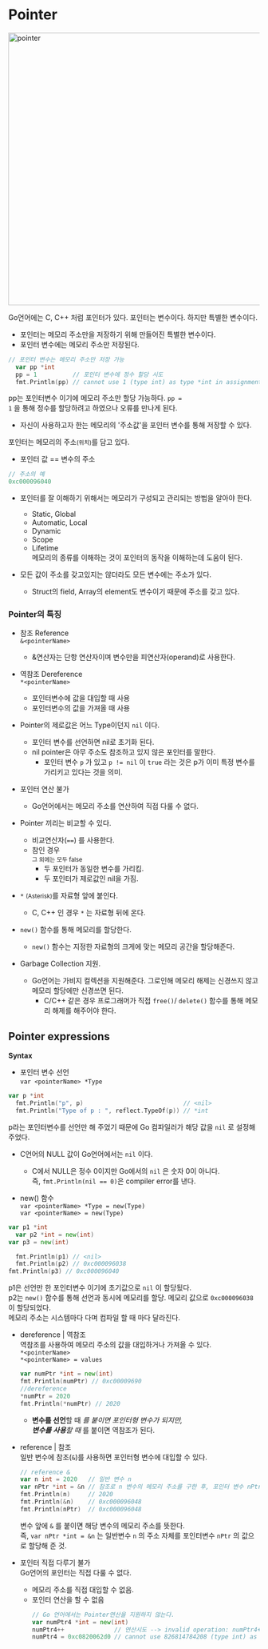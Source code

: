 # Pointer
<img width="545" alt="pointer" src="https://user-images.githubusercontent.com/48475824/73606961-79241a00-45f3-11ea-8b93-23d70838860a.png">  

Go언어에는 C, C++ 처럼 포인터가 있다. 포인터는 변수이다. 하지만 특별한 변수이다. 
 * 포인터는 메모리 주소만을 저장하기 위해 만들어진 특별한 변수이다.  
  * 포인터 변수에는 메모리 주소만 저장된다.
  ```go
  // 포인터 변수는 메모리 주소만 저장 가능
	var pp *int
	pp = 1          // 포인터 변수에 정수 할당 시도
	fmt.Println(pp) // cannot use 1 (type int) as type *int in assignment
  ```
  pp는 포인터변수 이기에 메모리 주소만 할당 가능하다. <code>pp = 1</code> 을 통해 정수를 할당하려고 하였으나 오류를 만나게 된다.

 * 자신이 사용하고자 한는 메모리의 '주소값'을 포인터 변수를 통해 저장할 수 있다.

포인터는 메모리의 주소<small>(위치)</small>를 담고 있다.
 * 포인터 값  == 변수의 주소
 ```go
 // 주소의 예
 0xc000096040
 ```

 * 포인터를 잘 이해하기 위해서는 메모리가 구성되고 관리되는 방법을 알아야 한다.  
    * Static, Global
    * Automatic, Local
    * Dynamic
    * Scope
    * Lifetime  
    메모리의 종류를 이해하는 것이 포인터의 동작을 이해하는데 도움이 된다.

 * 모든 값이 주소를 갖고있지는 않더라도 모든 변수에는 주소가 있다.
    * Struct의 field, Array의 element도 변수이기 때문에 주소를 갖고 있다. 


### Pointer의 특징
  * 참조 Reference  
  <code>&\<pointerName></code>  
    * &연산자는 단항 연산자이며 변수만을 피연산자(operand)로 사용한다.

  * 역참조 Dereference  
  <code>*\<pointerName></code>  
    * 포인터변수에 값을 대입할 때 사용
    * 포인터변수의 값을 가져올 때 사용

  * Pointer의 제로값은 어느 Type이던지 <code>nil</code> 이다. 
    * 포인터 변수를 선언하면 nil로 초기화 된다.
    * nil pointer은 아무 주소도 참조하고 있지 않은 포인터를 말한다.  
      * 포인터 변수 <code>p</code> 가 있고 <code>p != nil</code> 이 <code>true</code> 라는 것은 p가 이미 특정 변수를 가리키고 있다는 것을 의미.

  * 포인터 연산 불가
    * Go언어에서는 메모리 주소를 연산하여 직접 다룰 수 없다.

  * Pointer 끼리는 비교할 수 있다.
    * 비교연산자(<code>==</code>) 를 사용한다.
    * 참인 경우  
    <small>그 외에는 모두 false</small>
      * 두 포인터가 동일한 변수를 가리킴.
      * 두 포인터가 제로값인 nil을 가짐.  

  * <code>*</code> <small>(Asterisk)</small>를 자료형 앞에 붙인다.
    * C, C++ 인 경우 <code>*</code> 는 자료형 뒤에 온다.

  * <code>new()</code> 함수를 통해 메모리를 할당한다.  
    * <code>new()</code> 함수는 지정한 자료형의 크게에 맞는 메모리 공간을 할당해준다.

  * Garbage Collection 지원.  
    * Go언어는 가비지 컬렉션을 지원해준다. 그로인해 메모리 해제는 신경쓰지 않고 메모리 할당에만 신경쓰면 된다.  
        * C/C++ 같은 경우 프로그래머가 직접 <code>free()</code>/ <code>delete()</code> 함수를 통해 메모리 해제를 해주어야 한다.


## Pointer expressions

**Syntax**
  * 포인터 변수 선언  
  <code>var \<pointerName> *Type</code>  
  ```go
  var p *int                        
	fmt.Println("p", p)                            // <nil>
	fmt.Println("Type of p : ", reflect.TypeOf(p)) // *int
  ```  
  p라는 포인터변수를 선언만 해 주었기 때문에 Go 컴파일러가 해당 값을 <code>nil</code> 로 설정해 주었다.  
   * C언어의 NULL 값이 Go언어에서는 <code>nil</code> 이다.  
      * C에서 NULL은 정수 0이지만 Go에서의 <code>nil</code> 은 숫자 0이 아니다.  
      즉, <code>fmt.Println(nil == 0)</code>은 compiler error를 낸다.


  * new() 함수  
  <code>var \<pointerName> *Type = new(Type)</code>  
  <code>var \<pointerName> = new(Type)</code>
  ```go
  var p1 *int
	var p2 *int = new(int)
  var p3 = new(int)

	fmt.Println(p1) // <nil>
	fmt.Println(p2) // 0xc000096038
  fmt.Println(p3) // 0xc000096040
  ```
  p1은 선언만 한 포인터변수 이기에 초기값으로 <code>nil</code> 이 할당됬다.  
  p2는 <code>new()</code> 함수를 통해 선언과 동시에 메모리를 할당. 메모리 값으로 <code>0xc000096038</code> 이 할당되었다.  
  메모리 주소는 시스템마다 다며 컴파일 할 때 마다 달라진다.


  * dereference | 역참조  
  역참조를 사용하여 메모리 주소의 값을 대입하거나 가져올 수 있다.  
  <code>\*\<pointerName></code>  
  <code>\*\<pointerName> = values</code>  
    ```go
    var numPtr *int = new(int)
    fmt.Println(numPtr) // 0xc00009690
    //dereference
    *numPtr = 2020
    fmt.Println(*numPtr) // 2020
    ```
    * **변수를 선언**할 때 <code>*</code> 를 붙이면 포인터형 변수가 되지만,  
     **변수를 사용**할 때 <code>*</code> 를 붙이면 역참조가 된다.


  * reference | 참조  
  일반 변수에 참조(<code>&</code>)를 사용하면 포인터형 변수에 대입할 수 있다.  
    ```go
    // reference &
    var n int = 2020   // 일반 변수 n
    var nPtr *int = &n // 참조로 n 변수의 메모리 주소를 구한 후, 포인터 변수 nPtr에 대입
    fmt.Println(n)     // 2020
    fmt.Println(&n)    // 0xc000096048
    fmt.Println(nPtr)  // 0xc000096048
    ```
    변수 앞에 <code>&</code> 를 붙이면 해당 변수의 메모리 주소를 뜻한다.  
    즉, <code>var nPtr *int = &n</code> 는 일반변수 <code>n</code> 의 주소 자체를 포인터변수 <code>nPtr</code> 의 값으로 할당해 준 것. 

  
  * 포인터 직접 다루기 불가  
  Go언어의 포인터는 직접 다룰 수 없다.  
    * 메모리 주소를 직접 대입할 수 없음.
    * 포인터 연산을 할 수 없음
      ```go
      // Go 언어에서는 Pointer연산을 지원하지 않는다.
      var numPtr4 *int = new(int)
      numPtr4++              // 연산시도 --> invalid operation: numPtr4++ (non-numeric type *int)
      numPtr4 = 0xc0820062d0 // cannot use 826814784208 (type int) as type *int in assignment
      ```

